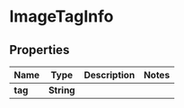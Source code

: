 

# ImageTagInfo


## Properties

Name | Type | Description | Notes
------------ | ------------- | ------------- | -------------
**tag** | **String** |  | 



